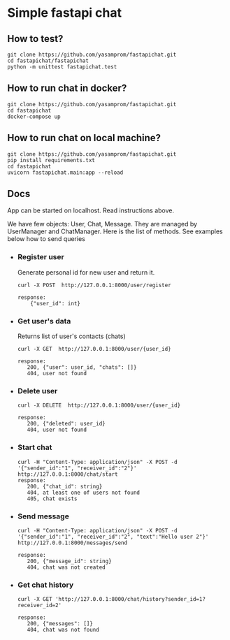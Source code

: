 # Simple fastapi chat

## How to test?
```
git clone https://github.com/yasamprom/fastapichat.git
cd fastapichat/fastapichat
python -m unittest fastapichat.test
```

## How to run chat in docker?
```
git clone https://github.com/yasamprom/fastapichat.git
cd fastapichat
docker-compose up
```

## How to run chat on local machine?
```
git clone https://github.com/yasamprom/fastapichat.git
pip install requirements.txt
cd fastapichat
uvicorn fastapichat.main:app --reload
```

## Docs
App can be started on localhost. Read instructions above.

We have few objects: User, Chat, Message. They are managed by UserManager and ChatManager. Here is the list of methods.
See examples below how to send queries
* ### Register user
    Generate personal id for new user and return it.
    ```
    curl -X POST  http://127.0.0.1:8000/user/register
    
  response: 
        {"user_id": int}
    ```

* ### Get user's data
    Returns list of user's contacts (chats)
     ```
    curl -X GET  http://127.0.0.1:8000/user/{user_id}
  
    response: 
        200, {"user": user_id, "chats": []}
        404, user not found
    ```
 
* ### Delete user
     ```
    curl -X DELETE  http://127.0.0.1:8000/user/{user_id}
  
    response: 
        200, {"deleted": user_id}
        404, user not found
    ```

* ### Start chat
     ```
    curl -H "Content-Type: application/json" -X POST -d '{"sender_id":"1", "receiver_id":"2"}' http://127.0.0.1:8000/chat/start
    response: 
        200, {"chat_id": string}
        404, at least one of users not found
        405, chat exists
    ```

* ### Send message
     ```
    curl -H "Content-Type: application/json" -X POST -d '{"sender_id":"1", "receiver_id":"2", "text":"Hello user 2"}' http://127.0.0.1:8000/messages/send

    response: 
        200, {"message_id": string}
        404, chat was not created
    ```
* ### Get chat history
     ```
    curl -X GET 'http://127.0.0.1:8000/chat/history?sender_id=1?receiver_id=2'
  
    response: 
        200, {"messages": []}
        404, chat was not found
    ```
